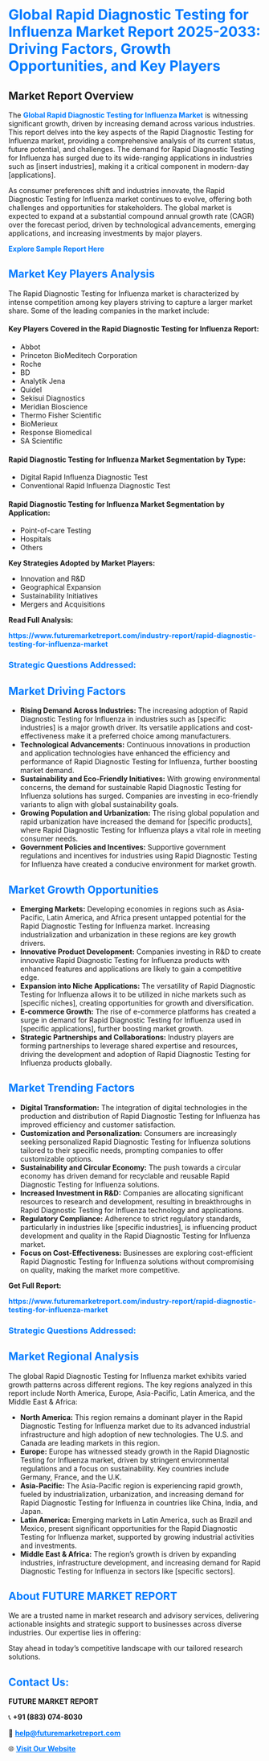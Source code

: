 <h1 style="color: #007BFF;">Global Rapid Diagnostic Testing for Influenza Market Report 2025-2033: Driving Factors, Growth Opportunities, and Key Players</h1>

<section id="overview">
<h2>Market Report Overview</h2>
<p>The <a href="https://www.futuremarketreport.com/industry-report/rapid-diagnostic-testing-for-influenza-market" style="color: #007BFF; text-decoration: none;"><strong>Global Rapid Diagnostic Testing for Influenza Market</strong></a> is witnessing significant growth, driven by increasing demand across various industries. This report delves into the key aspects of the Rapid Diagnostic Testing for Influenza market, providing a comprehensive analysis of its current status, future potential, and challenges. The demand for Rapid Diagnostic Testing for Influenza has surged due to its wide-ranging applications in industries such as [insert industries], making it a critical component in modern-day [applications].</p>
<p>As consumer preferences shift and industries innovate, the Rapid Diagnostic Testing for Influenza market continues to evolve, offering both challenges and opportunities for stakeholders. The global market is expected to expand at a substantial compound annual growth rate (CAGR) over the forecast period, driven by technological advancements, emerging applications, and increasing investments by major players.</p>
</section>

<section id="overview">
<p><a href="https://www.futuremarketreport.com/request-sample/reportId=78524" style="color: #007BFF; text-decoration: none;"><strong>Explore Sample Report Here</strong></a></p>
</section>

<section id="key-players">
<h2 style="color: #007BFF;">Market Key Players Analysis</h2>
<p>The Rapid Diagnostic Testing for Influenza market is characterized by intense competition among key players striving to capture a larger market share. Some of the leading companies in the market include:</p>
<h4>Key Players Covered in the Rapid Diagnostic Testing for Influenza Report:</h4>
<ul><li>Abbot</li><li>Princeton BioMeditech Corporation</li><li>Roche</li><li>BD</li><li>Analytik Jena</li><li>Quidel</li><li>Sekisui Diagnostics</li><li>Meridian Bioscience</li><li>Thermo Fisher Scientific</li><li>BioMerieux</li><li>Response Biomedical</li><li>SA Scientific</li></ul>
<h4>Rapid Diagnostic Testing for Influenza Market Segmentation by Type:</h4>
<ul><li>Digital Rapid Influenza Diagnostic Test</li><li>Conventional Rapid Influenza Diagnostic Test</li></ul>

<h4>Rapid Diagnostic Testing for Influenza Market Segmentation by Application:</h4>
<ul><li>Point-of-care Testing</li><li>Hospitals</li><li>Others</li></ul>
<p><strong>Key Strategies Adopted by Market Players:</strong></p>
<ul>
<li>Innovation and R&D</li>
<li>Geographical Expansion</li>
<li>Sustainability Initiatives</li>
<li>Mergers and Acquisitions</li>
</ul>
</section>

<section>
<p><strong>Read Full Analysis: </strong></p><a href="https://www.futuremarketreport.com/industry-report/rapid-diagnostic-testing-for-influenza-market" style="color: #007BFF; text-decoration: none;"><strong>https://www.futuremarketreport.com/industry-report/rapid-diagnostic-testing-for-influenza-market</strong></a>
<h3 style="color: #007BFF;">Strategic Questions Addressed:</h3>
</section>

<section id="driving-factors">
<h2 style="color: #007BFF;">Market Driving Factors</h2>
<ul>
<li><strong>Rising Demand Across Industries:</strong> The increasing adoption of Rapid Diagnostic Testing for Influenza in industries such as [specific industries] is a major growth driver. Its versatile applications and cost-effectiveness make it a preferred choice among manufacturers.</li>
<li><strong>Technological Advancements:</strong> Continuous innovations in production and application technologies have enhanced the efficiency and performance of Rapid Diagnostic Testing for Influenza, further boosting market demand.</li>
<li><strong>Sustainability and Eco-Friendly Initiatives:</strong> With growing environmental concerns, the demand for sustainable Rapid Diagnostic Testing for Influenza solutions has surged. Companies are investing in eco-friendly variants to align with global sustainability goals.</li>
<li><strong>Growing Population and Urbanization:</strong> The rising global population and rapid urbanization have increased the demand for [specific products], where Rapid Diagnostic Testing for Influenza plays a vital role in meeting consumer needs.</li>
<li><strong>Government Policies and Incentives:</strong> Supportive government regulations and incentives for industries using Rapid Diagnostic Testing for Influenza have created a conducive environment for market growth.</li>
</ul>
</section>

<section id="growth-opportunities">
<h2 style="color: #007BFF;">Market Growth Opportunities</h2>
<ul>
<li><strong>Emerging Markets:</strong> Developing economies in regions such as Asia-Pacific, Latin America, and Africa present untapped potential for the Rapid Diagnostic Testing for Influenza market. Increasing industrialization and urbanization in these regions are key growth drivers.</li>
<li><strong>Innovative Product Development:</strong> Companies investing in R&D to create innovative Rapid Diagnostic Testing for Influenza products with enhanced features and applications are likely to gain a competitive edge.</li>
<li><strong>Expansion into Niche Applications:</strong> The versatility of Rapid Diagnostic Testing for Influenza allows it to be utilized in niche markets such as [specific niches], creating opportunities for growth and diversification.</li>
<li><strong>E-commerce Growth:</strong> The rise of e-commerce platforms has created a surge in demand for Rapid Diagnostic Testing for Influenza used in [specific applications], further boosting market growth.</li>
<li><strong>Strategic Partnerships and Collaborations:</strong> Industry players are forming partnerships to leverage shared expertise and resources, driving the development and adoption of Rapid Diagnostic Testing for Influenza products globally.</li>
</ul>
</section>

<section id="trending-factors">
<h2 style="color: #007BFF;">Market Trending Factors</h2>
<ul>
<li><strong>Digital Transformation:</strong> The integration of digital technologies in the production and distribution of Rapid Diagnostic Testing for Influenza has improved efficiency and customer satisfaction.</li>
<li><strong>Customization and Personalization:</strong> Consumers are increasingly seeking personalized Rapid Diagnostic Testing for Influenza solutions tailored to their specific needs, prompting companies to offer customizable options.</li>
<li><strong>Sustainability and Circular Economy:</strong> The push towards a circular economy has driven demand for recyclable and reusable Rapid Diagnostic Testing for Influenza solutions.</li>
<li><strong>Increased Investment in R&D:</strong> Companies are allocating significant resources to research and development, resulting in breakthroughs in Rapid Diagnostic Testing for Influenza technology and applications.</li>
<li><strong>Regulatory Compliance:</strong> Adherence to strict regulatory standards, particularly in industries like [specific industries], is influencing product development and quality in the Rapid Diagnostic Testing for Influenza market.</li>
<li><strong>Focus on Cost-Effectiveness:</strong> Businesses are exploring cost-efficient Rapid Diagnostic Testing for Influenza solutions without compromising on quality, making the market more competitive.</li>
</ul>
</section>

<section>
<p><strong>Get Full Report: </strong></p><a href="https://www.futuremarketreport.com/industry-report/rapid-diagnostic-testing-for-influenza-market" style="color: #007BFF; text-decoration: none;"><strong>https://www.futuremarketreport.com/industry-report/rapid-diagnostic-testing-for-influenza-market</strong></a>
<h3 style="color: #007BFF;">Strategic Questions Addressed:</h3>
</section>


<section id="regional-analysis">
<h2 style="color: #007BFF;">Market Regional Analysis</h2>
<p>The global Rapid Diagnostic Testing for Influenza market exhibits varied growth patterns across different regions. The key regions analyzed in this report include North America, Europe, Asia-Pacific, Latin America, and the Middle East & Africa:</p>
<ul>
<li><strong>North America:</strong> This region remains a dominant player in the Rapid Diagnostic Testing for Influenza market due to its advanced industrial infrastructure and high adoption of new technologies. The U.S. and Canada are leading markets in this region.</li>
<li><strong>Europe:</strong> Europe has witnessed steady growth in the Rapid Diagnostic Testing for Influenza market, driven by stringent environmental regulations and a focus on sustainability. Key countries include Germany, France, and the U.K.</li>
<li><strong>Asia-Pacific:</strong> The Asia-Pacific region is experiencing rapid growth, fueled by industrialization, urbanization, and increasing demand for Rapid Diagnostic Testing for Influenza in countries like China, India, and Japan.</li>
<li><strong>Latin America:</strong> Emerging markets in Latin America, such as Brazil and Mexico, present significant opportunities for the Rapid Diagnostic Testing for Influenza market, supported by growing industrial activities and investments.</li>
<li><strong>Middle East & Africa:</strong> The region’s growth is driven by expanding industries, infrastructure development, and increasing demand for Rapid Diagnostic Testing for Influenza in sectors like [specific sectors].</li>
</ul>
</section>

<footer>
<h2 style="color: #007BFF;">About FUTURE MARKET REPORT</h2>
<p>We are a trusted name in market research and advisory services, delivering actionable insights and strategic support to businesses across diverse industries. Our expertise lies in offering:</p>

<p>Stay ahead in today’s competitive landscape with our tailored research solutions.</p>

<h2 style="color: #007BFF;">Contact Us:</h2>
<p><strong>FUTURE MARKET REPORT</strong></p>
<p>📞 <strong>+91 (883) 074-8030</strong></p>
<p>📧 <strong><a href="mailto:help@futuremarketreport.com" style="color: #007BFF;">help@futuremarketreport.com</a></strong></p>
<p>🌐 <strong><a href="https://www.futuremarketreport.com/" style="color: #007BFF;">Visit Our Website</a></strong></p>
</footer>